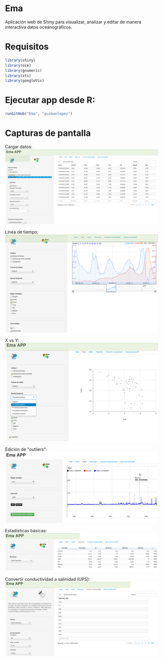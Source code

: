 Ema
===

Aplicación web de Shiny para visualizar, analizar y editar de manera interactiva datos oceanográficos.

Requisitos
===

```R
library(shiny)
library(oce)
library(gnumeric)
library(xts)
library(googleVis)
```

Ejecutar app desde R: 
===

```R
runGitHub("Ema", "guzmanlopez")
```

Capturas de pantalla
===

Cargar datos:
![Image](https://raw.githubusercontent.com/guzmanlopez/Ema/master/Figuras/captura-de-pantalla-Ema-01.png)

Línea de tiempo:
![Image](https://raw.githubusercontent.com/guzmanlopez/Ema/master/Figuras/captura-de-pantalla-Ema-02.png)

X vs Y:
![Image](https://raw.githubusercontent.com/guzmanlopez/Ema/master/Figuras/captura-de-pantalla-Ema-03.png)

Edición de "outliers":
![Image](https://raw.githubusercontent.com/guzmanlopez/Ema/master/Figuras/captura-de-pantalla-Ema-04.png)

Estadísticas básicas:
![Image](https://raw.githubusercontent.com/guzmanlopez/Ema/master/Figuras/captura-de-pantalla-Ema-05.png)

Convertir conductividad a salinidad (UPS):
![Image](https://raw.githubusercontent.com/guzmanlopez/Ema/master/Figuras/captura-de-pantalla-Ema-06.png)
